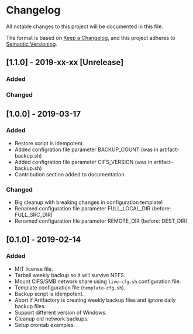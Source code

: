 # Changelog

All notable changes to this project will be documented in this file.

The format is based on [Keep a Changelog](https://keepachangelog.com/en/1.0.0/),
and this project adheres to [Semantic Versioning](https://semver.org/spec/v2.0.0.html).

## [1.1.0] - 2019-xx-xx [Unrelease]

### Added

### Changed

## [1.0.0] - 2019-03-17

### Added

- Restore script is idempotent.
- Added configration file parameter BACKUP_COUNT (was in artifact-backup.sh)
- Added configration file parameter CIFS_VERSION (was in artifact-backup.sh)
- Contribution section added to documentation.

### Changed

- Big cleanup with breaking changes in configuration template!
- Renamed configuration file parameter FULL_LOCAL_DIR (before: FULL_SRC_DIR)
- Renamed configuration file parameter REMOTE_DIR (before: DEST_DIR)

## [0.1.0] - 2019-02-14

### Added

- MIT license file.
- Tarball weekly backup so it will survive NTFS.
- Mount CIFS/SMB network share using `live-cfg.sh` configuration file.
- Template configuration file (`template-cfg.sh`).
- Backup script is idempotent.
- Abort if Aritfactory is creating weekly backup files and ignore daily backup files.
- Support different version of Windows.
- Cleanup old network backups.
- Setup crontab examples.
